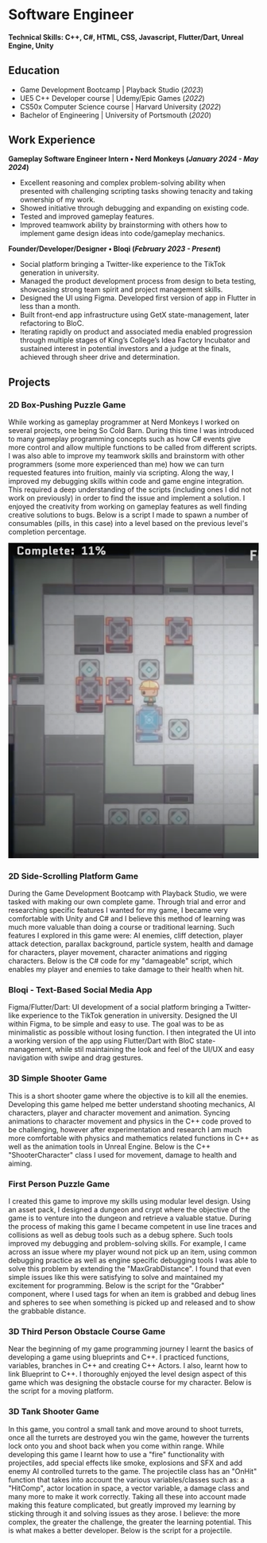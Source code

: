 # Software Engineer

#### Technical Skills: C++, C#, HTML, CSS, Javascript, Flutter/Dart, Unreal Engine, Unity

## Education
- Game Development Bootcamp | Playback Studio (_2023_)								       		
- UE5 C++ Developer course | Udemy/Epic Games (_2022_)	 			        		
- CS50x Computer Science course | Harvard University (_2022_)
- Bachelor of Engineering | University of Portsmouth (_2020_)

## Work Experience
**Gameplay Software Engineer Intern • Nerd Monkeys (_January 2024 - May 2024_)**
- Excellent reasoning and complex problem-solving ability when presented with challenging scripting tasks showing tenacity and taking ownership of my work.
- Showed initiative through debugging and expanding on existing code.
- Tested and improved gameplay features.
- Improved teamwork ability by brainstorming with others how to implement game design ideas into code/gameplay mechanics.

**Founder/Developer/Designer • Bloqi (_February 2023 - Present_)**
- Social platform bringing a Twitter-like experience to the TikTok generation in university.
- Managed the product development process from design to beta testing, showcasing strong team spirit and project management skills.
- Designed the UI using Figma. Developed first version of app in Flutter in less than a month.
- Built front-end app infrastructure using GetX state-management, later refactoring to BloC.
- Iterating rapidly on product and associated media enabled progression through multiple stages of King’s College’s Idea Factory Incubator and sustained interest in potential investors and a judge at the finals, achieved through sheer drive and determination.

## Projects
### 2D Box-Pushing Puzzle Game

While working as gameplay programmer at Nerd Monkeys I worked on several projects, one being So Cold Barn. During this time I was introduced to many gameplay programming concepts such as how C# events give more control and allow multiple functions to be called from different scripts. I was also able to improve my teamwork skills and brainstorm with other programmers (some more experienced than me) how we can turn requested features into fruition, mainly via scripting. Along the way, I improved my debugging skills within code and game engine integration. This required a deep understanding of the scripts (including ones I did not work on previously) in order to find the issue and implement a solution. I enjoyed the creativity from working on gameplay features as well finding creative solutions to bugs. Below is a script I made to spawn a number of consumables (pills, in this case) into a level based on the previous level's completion percentage.



![So Cold Barn](/assets/img/SoColdBarnThumbnail.png)

### 2D Side-Scrolling Platform Game

During the Game Development Bootcamp with Playback Studio, we were tasked with making our own complete game. Through trial and error and researching specific features I wanted for my game, I became very comfortable with Unity and C# and I believe this method of learning was much more valuable than doing a course or traditional learning. Such features I explored in this game were: AI enemies, cliff detection, player attack detection, parallax background, particle system, health and damage for characters, player movement, character animations and rigging characters. Below is the C# code for my "damageable" script, which enables my player and enemies to take damage to their health when hit.

### Bloqi - Text-Based Social Media App

Figma/Flutter/Dart: UI development of a social platform bringing a Twitter-like experience to the TikTok generation in university. Designed the UI within Figma, to be simple and easy to use. The goal was to be as minimalistic as
possible without losing function. I then integrated the UI into a working version of the app using Flutter/Dart with BloC state-management, while stil maintaining the look and feel of the UI/UX and easy navigation with swipe and 
drag gestures.

### 3D Simple Shooter Game

This is a short shooter game where the objective is to kill all the enemies. Developing this game helped me better understand shooting mechanics, AI characters, player and character movement and animation. Syncing animations to character movement and physics in the C++ code proved to be challenging, however after experimentation and research I am much more comfortable with physics and mathematics related functions in C++ as well as the animation tools in Unreal Engine. Below is the C++ "ShooterCharacter" class I used for movement, damage to health and aiming.

### First Person Puzzle Game

I created this game to improve my skills using modular level design. Using an asset pack, I designed a dungeon and crypt where the objective of the game is to venture into the dungeon and retrieve a valuable statue. During the process of making this game I became competent in use line traces and collisions as well as debug tools such as a debug sphere. Such tools improved my debugging and problem-solving skills. For example, I came across an issue where my player wound not pick up an item, using common debugging practice as well as engine specific debugging tools I was able to solve this problem by extending the "MaxGrabDistance". I found that even simple issues like this were satisfying to solve and maintained my excitement for programming. Below is the script for the "Grabber" component, where I used tags for when an item is grabbed and debug lines and spheres to see when something is picked up and released and to show the grabbable distance.

### 3D Third Person Obstacle Course Game

Near the beginning of my game programming journey I learnt the basics of developing a game using blueprints and C++. I practiced functions, variables, branches in C++ and creating C++ Actors. I also, learnt how to link Blueprint to C++. I thoroughly enjoyed the level design aspect of this game which was designing the obstacle course for my character. Below is the script for a moving platform.

### 3D Tank Shooter Game

In this game, you control a small tank and move around to shoot turrets, once all the turrets are destroyed you win the game, however the turrents lock onto you and shoot back when you come within range. While developing this game I learnt how to use a "fire" functionality with projectiles, add special effects like smoke, explosions and SFX and add enemy AI controlled turrets to the game. The projectile class has an "OnHit" function that takes into account the various variables/classes such as: a "HitComp", actor location in space, a vector variable, a damage class and many more to make it work correctly. Taking all these into account made making this feature complicated, but greatly improved my learning by sticking through it and solving issues as they arose. I believe: the more complex, the greater the challenge, the greater the learning potential. This is what makes a better developer. Below is the script for a projectile.
